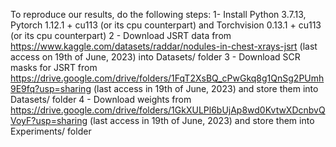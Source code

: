 To reproduce our results, do the following steps:
	1- Install Python 3.7.13, Pytorch 1.12.1 + cu113 (or its cpu counterpart) and Torchvision 0.13.1 + cu113 (or its cpu counterpart)
	2 - Download JSRT data from https://www.kaggle.com/datasets/raddar/nodules-in-chest-xrays-jsrt (last access on 19th of June, 2023) into Datasets/ folder
	3 - Download SCR masks for JSRT from https://drive.google.com/drive/folders/1FqT2XsBQ_cPwGkq8g1QnSg2PUmh9E9fq?usp=sharing (last access in 19th of June, 2023) and store them into Datasets/ folder
	4 - Download weights from https://drive.google.com/drive/folders/1GkXULPl6bUjAp8wd0KvtwXDcnbvQVoyF?usp=sharing  (last access in 19th of June, 2023) and store them into Experiments/ folder

